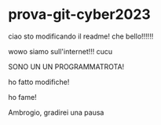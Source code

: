 # prova-git-cyber2023

ciao sto modificando il readme!
che bello!!!!!!

wowo siamo sull'internet!!!
cucu

SONO UN UN PROGRAMMATROTA!

ho fatto modifiche!

ho fame!

Ambrogio, gradirei una pausa
